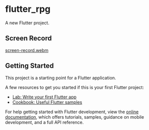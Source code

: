 # flutter_rpg

A new Flutter project.
## Screen Record
[screen-record.webm](https://github.com/user-attachments/assets/10292b01-28a3-437c-9702-fa9b403eb741)
## Getting Started

This project is a starting point for a Flutter application.

A few resources to get you started if this is your first Flutter project:

- [Lab: Write your first Flutter app](https://docs.flutter.dev/get-started/codelab)
- [Cookbook: Useful Flutter samples](https://docs.flutter.dev/cookbook)

For help getting started with Flutter development, view the
[online documentation](https://docs.flutter.dev/), which offers tutorials,
samples, guidance on mobile development, and a full API reference.

